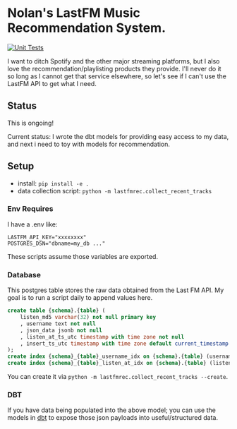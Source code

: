# Nolan's LastFM Music Recommendation System.

[![Unit Tests](https://github.com/nolanbconaway/lastfm-recommender/actions/workflows/push.yml/badge.svg)](https://github.com/nolanbconaway/lastfm-recommender/actions/workflows/push.yml)

I want to ditch Spotify and the other major streaming platforms, but I also love the recommendation/playlisting products they provide.
I'll never do it so long as I cannot get that service elsewhere, so let's see if I can't use the LastFM API to get what I need.

## Status

This is ongoing! 

Current status: I wrote the dbt models for providing easy access to my data, and next i need to toy with 
models for recommendation. 

## Setup 

- install: `pip install -e .`
- data collection script: `python -m lastfmrec.collect_recent_tracks`

### Env Requires

I have a .env like:

```
LASTFM_API_KEY="xxxxxxxx"
POSTGRES_DSN="dbname=my_db ..."
```

These scripts assume those variables are exported.

### Database

This postgres table stores the raw data obtained from the Last FM API. My goal is to run a script daily to append values here.

```sql
create table {schema}.{table} (
    listen_md5 varchar(32) not null primary key
    , username text not null
    , json_data jsonb not null
    , listen_at_ts_utc timestamp with time zone not null
    , insert_ts_utc timestamp with time zone default current_timestamp not null
);
create index {schema}_{table}_username_idx on {schema}.{table} (username);
create index {schema}_{table}_listen_at_idx on {schema}.{table} (listen_at_ts_utc);
```

You can create it via `python -m lastfmrec.collect_recent_tracks --create`.

### DBT

If you have data being populated into the above model; you can use the models in [dbt](dbt/) to expose those json payloads into useful/structured data.
